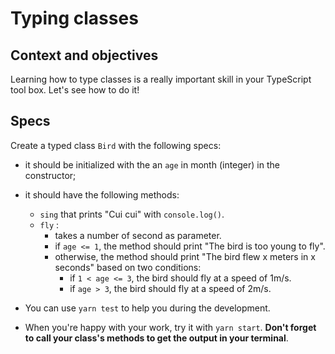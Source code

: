 # Typing classes

## Context and objectives

Learning how to type classes is a really important skill in your TypeScript tool box. Let's see how to do it!

## Specs

Create a typed class `Bird` with the following specs:

- it should be initialized with the an `age` in month (integer) in the constructor;
- it should have the following methods:

  - `sing` that prints "Cui cui" with `console.log()`.
  - `fly` :
    - takes a number of second as parameter.
    - if `age <= 1`, the method should print "The bird is too young to fly".
    - otherwise, the method should print "The bird flew x meters in x seconds" based on two conditions:
      - if `1 < age <= 3`, the bird should fly at a speed of 1m/s.
      - if `age > 3`, the bird should fly at a speed of 2m/s.

- You can use `yarn test` to help you during the development.

- When you're happy with your work, try it with `yarn start`. **Don't forget to call your class's methods to get the output in your terminal**.
